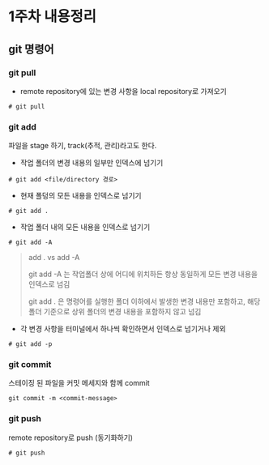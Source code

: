# 1주차 내용정리

## git 명령어

### git pull
- remote repository에 있는 변경 사항을 local repository로 가져오기

```
# git pull
```

### git add
파일을 stage 하기, track(추적, 관리)라고도 한다.

- 작업 폴더의 변경 내용의 일부만 인덱스에 넘기기

```
# git add <file/directory 경로>
```

- 현재 폴덩의 모든 내용을 인덱스로 넘기기
```
# git add .
```

- 작업 폴더 내의 모든 내용을 인덱스로 넘기기
```
# git add -A
```
> add . vs add -A
> 
> git add -A 는 작업폴더 상에 어디에 위치하든 항상 동일하게 모든 변경 내용을 인덱스로 넘김
> 
> git add . 은 명령어를 실행한 폴더 이하에서 발생한 변경 내용만 포함하고, 해당 폴더 기준으로 상위 폴더의 변경 내용을 포함하지 않고 넘김
- 각 변경 사항을 터미널에서 하나씩 확인하면서 인덱스로 넘기거나 제외
```
# git add -p
```


### git commit
스테이징 된 파일을 커밋 메세지와 함께 commit
```
git commit -m <commit-message>
```
### git push
remote repository로 push (동기화하기)

```
# git push
```


